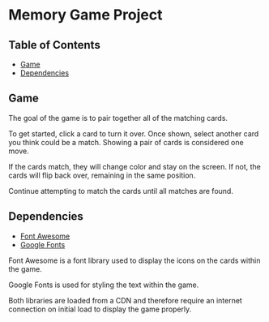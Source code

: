 # Memory Game Project

## Table of Contents

* [Game](#game)
* [Dependencies](#dependencies)

## Game

The goal of the game is to pair together all of the matching cards.

To get started, click a card to turn it over.  Once shown, select another card you think could be a match. Showing a pair of cards is considered one move.

If the cards match, they will change color and stay on the screen.  If not, the cards will flip back over, remaining in the same position.

Continue attempting to match the cards until all matches are found.

## Dependencies

* [Font Awesome]("https://fontawesome.com/")
* [Google Fonts]("https://fonts.google.com/")

Font Awesome is a font library used to display the icons on the cards within the game.  

Google Fonts is used for styling the text within the game.

Both libraries are loaded from a CDN and therefore require an internet connection on initial load to display the game properly.

